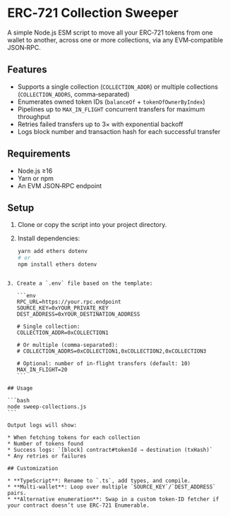 # ERC‑721 Collection Sweeper

A simple Node.js ESM script to move all your ERC‑721 tokens from one wallet to another, across one or more collections, via any EVM‑compatible JSON‑RPC.

## Features

- Supports a single collection (`COLLECTION_ADDR`) or multiple collections (`COLLECTION_ADDRS`, comma‑separated)  
- Enumerates owned token IDs (`balanceOf` + `tokenOfOwnerByIndex`)  
- Pipelines up to `MAX_IN_FLIGHT` concurrent transfers for maximum throughput  
- Retries failed transfers up to 3× with exponential backoff  
- Logs block number and transaction hash for each successful transfer

## Requirements

- Node.js ≥16  
- Yarn or npm  
- An EVM JSON‑RPC endpoint  

## Setup

1. Clone or copy the script into your project directory.  
2. Install dependencies:

   ```bash
   yarn add ethers dotenv
   # or
   npm install ethers dotenv
````

3. Create a `.env` file based on the template:

   ```env
   RPC_URL=https://your.rpc.endpoint
   SOURCE_KEY=0xYOUR_PRIVATE_KEY
   DEST_ADDRESS=0xYOUR_DESTINATION_ADDRESS

   # Single collection:
   COLLECTION_ADDR=0xCOLLECTION1

   # Or multiple (comma‑separated):
   # COLLECTION_ADDRS=0xCOLLECTION1,0xCOLLECTION2,0xCOLLECTION3

   # Optional: number of in‑flight transfers (default: 10)
   MAX_IN_FLIGHT=20
   ```

## Usage

```bash
node sweep-collections.js
```

Output logs will show:

* When fetching tokens for each collection
* Number of tokens found
* Success logs: `[block] contract#tokenId → destination (txHash)`
* Any retries or failures

## Customization

* **TypeScript**: Rename to `.ts`, add types, and compile.
* **Multi‑wallet**: Loop over multiple `SOURCE_KEY`/`DEST_ADDRESS` pairs.
* **Alternative enumeration**: Swap in a custom token‑ID fetcher if your contract doesn’t use ERC‑721 Enumerable.
